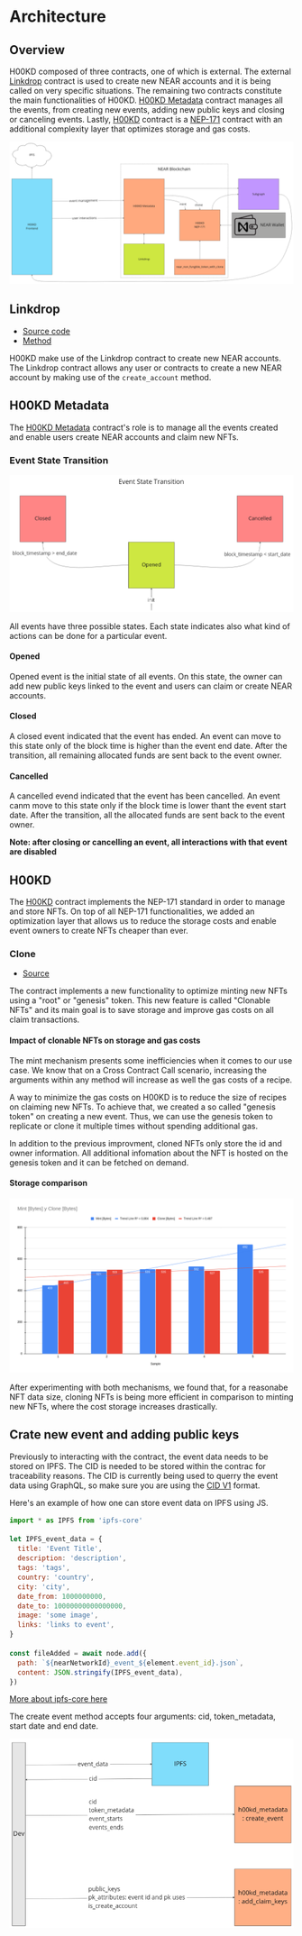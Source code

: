 # Architecture

<!-- Necessary comment to make work below header tag -->

## Overview

H00KD composed of three contracts, one of which is external. The external [Linkdrop](#linkdrop) contract is used to create new NEAR accounts and it is being called on very specific situations. The remaining two contracts constitute the main functionalities of H00KD. [H00KD Metadata](#h00kd-metadata) contract manages all the events, from creating new events, adding new public keys and closing or canceling events. Lastly, [H00KD](#h00kd) contract is a [NEP-171](https://github.com/near/NEPs/blob/master/neps/nep-0171.md) contract with an additional complexity layer that optimizes storage and gas costs.

![alt text](../static/img/h00kd_arch.png)

## Linkdrop

- [Source code](https://github.com/near/near-linkdrop)
- [Method](https://github.com/near/near-linkdrop/blob/master/src/lib.rs#L127)

H00KD make use of the Linkdrop contract to create new NEAR accounts. The Linkdrop contract allows any user or contracts to create a new NEAR account by making use of the `create_account` method.

## H00KD Metadata

The [H00KD Metadata](./contracts/h00kd_metadata.md) contract's role is to manage all the events created and enable users create NEAR accounts and claim new NFTs.

### Event State Transition

![alt text](../static/img/event_state_transition.png)

All events have three possible states. Each state indicates also what kind of actions can be done for a particular event.

#### Opened

Opened event is the initial state of all events. On this state, the owner can add new public keys linked to the event and users can claim or create NEAR accounts.

#### Closed

A closed event indicated that the event has ended. An event can move to this state only of the block time is higher than the event end date. After the transition, all remaining allocated funds are sent back to the event owner.

#### Cancelled

A cancelled evend indicated that the event has been cancelled. An event canm move to this state only if the block time is lower thant the event start date. After the transition, all the allocated funds are sent back to the event owner.

**Note: after closing or cancelling an event, all interactions with that event are disabled**

## H00KD

The [H00KD](./contracts/h00kd.md) contract implements the NEP-171 standard in order to manage and store NFTs. On top of all NEP-171 functionalities, we added an optimization layer that allows us to reduce the storage costs and enable event owners to create NFTs cheaper than ever.

### Clone

- [Source](https://github.com/shard-Labs/near_non_fungible_token_with_clone/)

The contract implements a new functionality to optimize minting new NFTs using a "root" or "genesis" token. This new feature is called "Clonable NFTs" and its main goal is to save storage and improve gas costs on all claim transactions.

#### Impact of clonable NFTs on storage and gas costs

The mint mechanism presents some inefficiencies when it comes to our use case. We know that on a Cross Contract Call scenario, increasing the arguments within any method will increase as well the gas costs of a recipe.

A way to minimize the gas costs on H00KD is to reduce the size of recipes on claiming new NFTs. To achieve that, we created a so called "genesis token" on creating a new event. Thus, we can use the genesis token to replicate or clone it multiple times without spending additional gas.

In addition to the previous improvment, cloned NFTs only store the id and owner information. All additional infomation about the NFT is hosted on the genesis token and it can be fetched on demand.

#### Storage comparison

![alt text](../static/img/mint_vs_clone.png)

After experimenting with both mechanisms, we found that, for a reasonabe NFT data size, cloning NFTs is being more efficient in comparison to minting new NFTs, where the cost storage increases drastically.

## Crate new event and adding public keys

Previously to interacting with the contract, the event data needs to be stored on IPFS. The CID is needed to be stored within the contrac for traceability reasons. The CID is currently being used to querry the event data using GraphQL, so make sure you are using the [CID V1](https://docs.ipfs.tech/concepts/content-addressing/#version-1-v1) format.

Here's an example of how one can store event data on IPFS using JS.

```js
import * as IPFS from 'ipfs-core'

let IPFS_event_data = {
  title: 'Event Title',
  description: 'description',
  tags: 'tags',
  country: 'country',
  city: 'city',
  date_from: 1000000000,
  date_to: 10000000000000000,
  image: 'some image',
  links: 'links to event',
}

const fileAdded = await node.add({
  path: `${nearNetworkId}_event_${element.event_id}.json`,
  content: JSON.stringify(IPFS_event_data),
})
```

[More about ipfs-core here](https://docs.ipfs.tech/basics/js/js-ipfs/)

The create event method accepts four arguments: cid, token_metadata, start date and end date.

![alt text](../static/img/create_event_add_keys.png)
